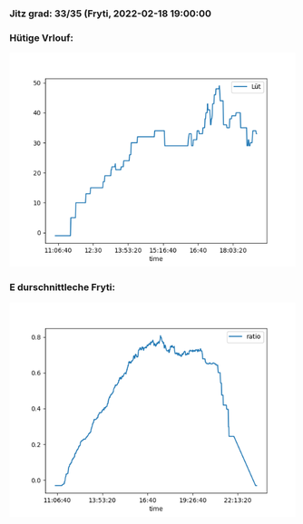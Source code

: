 ### Jitz grad: 33/35 (Fryti, 2022-02-18 19:00:00

### Hütige Vrlouf:
![Graph](Today.png)

### E durschnittleche Fryti:
![Graph](Fryti.png)
